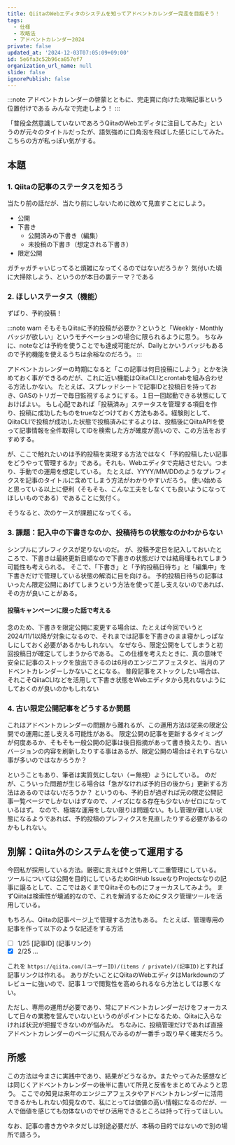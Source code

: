 ```yaml
---
title: QiitaのWebエディタのシステムを知ってアドベントカレンダー完走を目指そう！
tags:
  - 仕様
  - 攻略法
  - アドベントカレンダー2024
private: false
updated_at: '2024-12-03T07:05:09+09:00'
id: 5e6fa3c52b96ca857ef7
organization_url_name: null
slide: false
ignorePublish: false
---
```

:::note
アドベントカレンダーの啓蒙とともに、完走賞に向けた攻略記事という位置付けである
みんなで完走しよう！
:::

「普段全然意識していないであろうQiitaのWebエディタに注目してみた」というのが元々のタイトルだったが、語気強めに口角泡を飛ばした感じにしてみた。こちらの方が私っぽい気がする。

## 本題
### 1. Qiitaの記事のステータスを知ろう
当たり前の話だが、当たり前にしないために改めて見直すことにしよう。

- 公開
- 下書き
  - 公開済みの下書き（編集）
  - 未投稿の下書き（想定される下書き）
- 限定公開

ガチャガチャいじってると煩雑になってくるのではないだろうか？
気付いた頃に大掃除しよう、というのが本日の裏テーマ？である

### 2. ほしいステータス（機能）
ずばり、予約投稿！

:::note warn
そもそもQiitaに予約投稿が必要か？というと「Weekly・Monthlyバッジが欲しい」というモチベーションの場合に限られるように思う。
ちなみに、noteなどは予約を使うことでも達成可能だが、Dailyとかいうバッジもあるので予約機能を使えるうちは余裕なのだろう。
:::

アドベントカレンダーの時期になると「この記事は何日投稿にしよう」とかを決めておく事ができるのだが、これに近い機能はQiitaCLIとcrontabを組み合わせる方法しかない。
たとえば、スプレッドシートで記事IDと投稿日を持っておき、GASのトリガーで毎日監視するようにする。１日一回起動できる状態にしておけばよい。
もし心配であれば「投稿済み」ステータスを管理する項目を作り、投稿に成功したものをtrueなどつけておく方法もある。経験則として、QiitaCLIで投稿が成功した状態で投稿済みにするよりは、投稿後にQiitaAPIを使って記事情報を全件取得してIDを検索した方が確度が高いので、この方法をおすすめする。

が、ここで触れたいのは予約投稿を実現する方法ではなく「予約投稿したい記事をどうやって管理するか」である。それも、Webエディタで完結させたい。つまり、手動での運用を想定している。
たとえば、YYYY/MM/DDのようなプレフィクスを記事のタイトルに含めてしまう方法がわかりやすいだろう。
使い始めると思っている以上に便利（そもそも、こんな工夫をしなくても良いようになってほしいものである）であることに気付く。

そうなると、次のケースが課題になってくる。

### 3. 課題：記入中の下書きなのか、投稿待ちの状態なのかわからない
シンプルにプレフィクスが足りないのだ。
が、投稿予定日を記入しておいたところで、下書きは最終更新日順なので下書きの状態だけでは結局埋もれてしまう可能性も考えられる。
そこで、「下書き」と「予約投稿日待ち」と「編集中」を下書きだけで管理している状態の解消に目を向ける。
予約投稿日待ちの記事はいったん限定公開にあげてしまうという方法を使って差し支えないのであれば、その方が良いことがある。

#### 投稿キャンペーンに限った話で考える
念のため、下書きを限定公開に変更する場合は、たとえば今回でいうと2024/11/1以降が対象になるので、それまでは記事を下書きのまま寝かしっぱなしにしておく必要があるかもしれない。
なぜなら、限定公開をしてしまうと初回投稿日が確定してしまうからである。
この仕様を考えたときに、真の意味で安全に記事のストックを放出できるのは6月のエンジニアフェスタと、当月のアドベントカレンダーしかないことになる。
普段記事をストックしたい場合は、それこそQiitaCLIなどを活用して下書き状態をWebエディタから見れないようにしておくのが良いのかもしれない

### 4. 古い限定公開記事をどうするか問題
これはアドベントカレンダーの問題から離れるが、この運用方法は従来の限定公開での運用に差し支える可能性がある。
限定公開の記事を更新するタイミングが何度あるか、そもそも一般公開の記事は後日指摘があって書き換えたり、古いバージョンの内容を刷新したりする事はあるが、限定公開の場合はそれすらない事が多いのではなかろうか？

ということもあり、筆者は実質気にしない（＝無視）ようにしている。
のだが、こういった問題が生じる場合は「急がなければ予約日の後から」更新する方法はあるのではないだろうか？
というのも、予約日が過ぎれば元の限定公開記事一覧ページでしかないはずなので、ノイズになる存在も少ないかゼロになっているはず。
なので、極端な運用をしない限りは問題ない。もし管理が難しい状態になるようであれば、予約投稿のプレフィクスを見直したりする必要があるのかもしれない。

## 別解：Qiita外のシステムを使って運用する
今回私が採用している方法。厳密に言えば↑と併用して二重管理にしている。
ツールについては公開を目的にしているためGitHub IssueなりProjectsなりの記事に譲るとして、ここではあくまでQiitaそのものにフォーカスしてみよう。
まずQiitaは検索性が壊滅的なので、これを解消するためにタスク管理ツールを活用している。

もちろん、Qiitaの記事ページ上で管理する方法もある。
たとえば、管理専用の記事を作って以下のような記述をする方法

- [ ] 1/25 [記事ID] (記事リンク)
- [x] 2/25 ...

これを `https://qiita.com/(ユーザーID)/(items / private)/(記事ID)`とすれば記事リンクは作れる。
ありがたいことにQiitaのWebエディタはMarkdownのプレビューに強いので、記事１つで閲覧性を高められるなら方法としては悪くない。

ただし、専用の運用が必要であり、常にアドベントカレンダーだけをフォーカスして日々の業務を営んでいないというのがポイントになるため、Qiitaに入らなければ状況が把握できないのが悩みだ。
ちなみに、投稿管理だけであれば直接アドベントカレンダーのページに飛んでみるのが一番手っ取り早く確実だろう。

## 所感
この方法は今まさに実践中であり、結果がどうなるか。またやってみた感想などは同じくアドベントカレンダーの後半に書いて所見と反省をまとめてみようと思う。
ここでの知見は来年のエンジニアフェスタやアドベントカレンダーに活用できるかもしれない知見なので、私にとっては価値の高い情報になるのだが、一人で価値を感じても勿体ないのでぜひ活用できるところは持って行ってほしい。

なお、記事の書き方やネタだしは別途必要だが、本稿の目的ではないので別の場所で語ろう。
